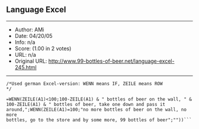 
## Language Excel ##
---
- Author: AMi
- Date: 04/20/05
- Info: n/a
- Score:  (1.00 in 2 votes)
- URL: n/a
- Original URL: http://www.99-bottles-of-beer.net/language-excel-245.html
---

```/*26.09.2002 by AMi  <mailto:amiundyvonne@web.de*/> amiundyvonne@web.de*/
/*Used german Excel-version: WENN means IF, ZEILE means ROW            */

=WENN(ZEILE(A1)<100;100-ZEILE(A1) & " bottles of beer on the wall, " &
100-ZEILE(A1) & " bottles of beer, take one down and pass it
around,";WENN(ZEILE(A1)=100;"no more bottles of beer on the wall, no more
bottles, go to the store and by some more, 99 bottles of beer";""))```